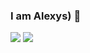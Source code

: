 ### I am Alexys) 👋

<img src="https://github.com/SP-XD/SP-XD/blob/main/dino_rounded.gif?raw=true" href="https://github.com/alexysxeightn" />
<img src="https://github.com/SP-XD/SP-XD/blob/main/Developer.gif?raw=true" href="https://github.com/alexysxeightn" />
